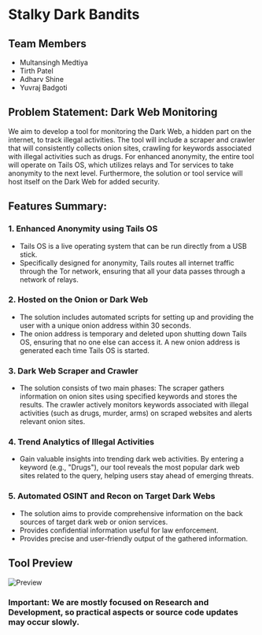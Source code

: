 # Stalky Dark Bandits

## Team Members

- Multansingh Medtiya
- Tirth Patel
- Adharv Shine
- Yuvraj Badgoti

## Problem Statement: Dark Web Monitoring

We aim to develop a tool for monitoring the Dark Web, a hidden part on the internet, to track illegal activities. The tool will include a scraper and crawler that will consistently collects onion sites, crawling for keywords associated with illegal activities such as drugs. For enhanced anonymity, the entire tool will operate on Tails OS, which utilizes relays and Tor services to take anonymity to the next level. Furthermore, the solution or tool service will host itself on the Dark Web for added security.


## Features Summary:

### 1. Enhanced Anonymity using Tails OS

- Tails OS is a live operating system that can be run directly from a USB stick.
- Specifically designed for anonymity, Tails routes all internet traffic through the Tor network, ensuring that all your data passes through a network of relays.

### 2. Hosted on the Onion or Dark Web

- The solution includes automated scripts for setting up and providing the user with a unique onion address within 30 seconds.
- The onion address is temporary and deleted upon shutting down Tails OS, ensuring that no one else can access it. A new onion address is generated each time Tails OS is started.

### 3. Dark Web Scraper and Crawler

- The solution consists of two main phases: The scraper gathers information on onion sites using specified keywords and stores the results.
The crawler actively monitors keywords associated with illegal activities (such as drugs, murder, arms) on scraped websites and alerts relevant onion sites.

### 4. Trend Analytics of Illegal Activities

- Gain valuable insights into trending dark web activities. By entering a keyword (e.g., "Drugs"), our tool reveals the most popular dark web sites related to the query, helping users stay ahead of emerging threats.

### 5. Automated OSINT and Recon on Target Dark Webs

- The solution aims to provide comprehensive information on the back sources of target dark web or onion services.
- Provides confidential information useful for law enforcement.
- Provides precise and user-friendly output of the gathered information.

## Tool Preview

![Preview](SDB_PREVIEW.jpeg)

### **Important:** We are mostly focused on Research and Development, so practical aspects or source code updates may occur slowly.
